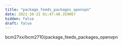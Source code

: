 ```yaml
---
title: "package_feeds_packages_openvpn"
date: 2021-10-31 01:47:40.359067
hidden: false
draft: false
---
```


bcm27xx/bcm2710/package_feeds_packages_openvpn

